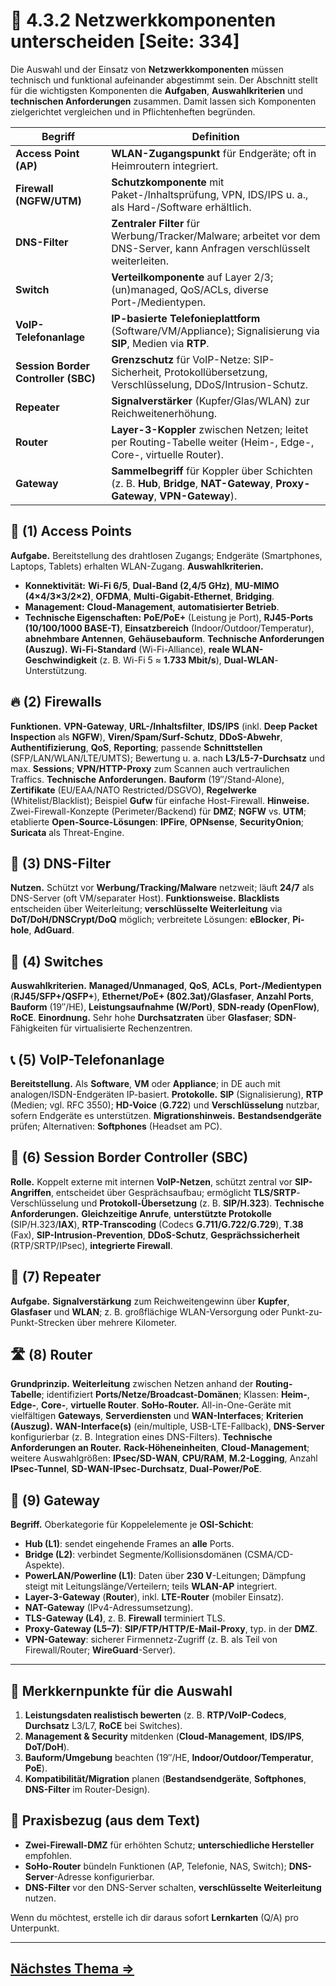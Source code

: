 # 🧩 4.3.2 Netzwerkkomponenten unterscheiden [Seite: 334]

Die Auswahl und der Einsatz von **Netzwerkkomponenten** müssen technisch und funktional aufeinander abgestimmt sein. Der Abschnitt stellt für die wichtigsten Komponenten die **Aufgaben**, **Auswahlkriterien** und **technischen Anforderungen** zusammen. Damit lassen sich Komponenten zielgerichtet vergleichen und in Pflichtenheften begründen. 

| Begriff                             | Definition                                                                                                                     |
| ----------------------------------- | ------------------------------------------------------------------------------------------------------------------------------ |
| **Access Point (AP)**               | **WLAN-Zugangspunkt** für Endgeräte; oft in Heimroutern integriert.                                                            |
| **Firewall (NGFW/UTM)**             | **Schutzkomponente** mit Paket-/Inhaltsprüfung, VPN, IDS/IPS u. a., als Hard-/Software erhältlich.                             |
| **DNS-Filter**                      | **Zentraler Filter** für Werbung/Tracker/Malware; arbeitet vor dem DNS-Server, kann Anfragen verschlüsselt weiterleiten.       |
| **Switch**                          | **Verteilkomponente** auf Layer 2/3; (un)managed, QoS/ACLs, diverse Port-/Medientypen.                                         |
| **VoIP-Telefonanlage**              | **IP-basierte Telefonieplattform** (Software/VM/Appliance); Signalisierung via **SIP**, Medien via **RTP**.                    |
| **Session Border Controller (SBC)** | **Grenzschutz** für VoIP-Netze: SIP-Sicherheit, Protokollübersetzung, Verschlüsselung, DDoS/Intrusion-Schutz.                  |
| **Repeater**                        | **Signalverstärker** (Kupfer/Glas/WLAN) zur Reichweitenerhöhung.                                                               |
| **Router**                          | **Layer-3-Koppler** zwischen Netzen; leitet per Routing-Tabelle weiter (Heim-, Edge-, Core-, virtuelle Router).                |
| **Gateway**                         | **Sammelbegriff** für Koppler über Schichten (z. B. **Hub**, **Bridge**, **NAT-Gateway**, **Proxy-Gateway**, **VPN-Gateway**). |

## 📶 (1) Access Points

**Aufgabe.** Bereitstellung des drahtlosen Zugangs; Endgeräte (Smartphones, Laptops, Tablets) erhalten WLAN-Zugang.
**Auswahlkriterien.**

* **Konnektivität:** **Wi-Fi 6/5**, **Dual-Band (2,4/5 GHz)**, **MU-MIMO (4×4/3×3/2×2)**, **OFDMA**, **Multi-Gigabit-Ethernet**, **Bridging**.
* **Management:** **Cloud-Management**, **automatisierter Betrieb**.
* **Technische Eigenschaften:** **PoE/PoE+** (Leistung je Port), **RJ45-Ports (10/100/1000 BASE-T)**, **Einsatzbereich** (Indoor/Outdoor/Temperatur), **abnehmbare Antennen**, **Gehäusebauform**.
  **Technische Anforderungen (Auszug).** **Wi-Fi-Standard** (Wi-Fi-Alliance), **reale WLAN-Geschwindigkeit** (z. B. Wi-Fi 5 ≈ **1.733 Mbit/s**), **Dual-WLAN**-Unterstützung. 

## 🔥 (2) Firewalls

**Funktionen.** **VPN-Gateway**, **URL-/Inhaltsfilter**, **IDS/IPS** (inkl. **Deep Packet Inspection** als **NGFW**), **Viren/Spam/Surf-Schutz**, **DDoS-Abwehr**, **Authentifizierung**, **QoS**, **Reporting**; passende **Schnittstellen** (SFP/LAN/WLAN/LTE/UMTS); Bewertung u. a. nach **L3/L5-7-Durchsatz** und max. **Sessions**; **VPN/HTTP-Proxy** zum Scannen auch vertraulichen Traffics.
**Technische Anforderungen.** **Bauform** (19″/Stand-Alone), **Zertifikate** (EU/EAA/NATO Restricted/DSGVO), **Regelwerke** (Whitelist/Blacklist); Beispiel **Gufw** für einfache Host-Firewall.
**Hinweise.** Zwei-Firewall-Konzepte (Perimeter/Backend) für **DMZ**; **NGFW** vs. **UTM**; etablierte **Open-Source-Lösungen**: **IPFire**, **OPNsense**, **SecurityOnion**; **Suricata** als Threat-Engine.

## 🧹 (3) DNS-Filter

**Nutzen.** Schützt vor **Werbung/Tracking/Malware** netzweit; läuft **24/7** als DNS-Server (oft VM/separater Host).
**Funktionsweise.** **Blacklists** entscheiden über Weiterleitung; **verschlüsselte Weiterleitung** via **DoT/DoH/DNSCrypt/DoQ** möglich; verbreitete Lösungen: **eBlocker**, **Pi-hole**, **AdGuard**. 

## 🔀 (4) Switches

**Auswahlkriterien.** **Managed/Unmanaged**, **QoS**, **ACLs**, **Port-/Medientypen** (**RJ45/SFP+/QSFP+**), **Ethernet/PoE+ (802.3at)/Glasfaser**, **Anzahl Ports**, **Bauform** (19″/HE), **Leistungsaufnahme (W/Port)**, **SDN-ready (OpenFlow)**, **RoCE**.
**Einordnung.** Sehr hohe **Durchsatzraten** über **Glasfaser**; **SDN**-Fähigkeiten für virtualisierte Rechenzentren. 

## 📞 (5) VoIP-Telefonanlage

**Bereitstellung.** Als **Software**, **VM** oder **Appliance**; in DE auch mit analogen/ISDN-Endgeräten IP-basiert.
**Protokolle.** **SIP** (Signalisierung), **RTP** (Medien; vgl. RFC 3550); **HD-Voice** (**G.722**) und **Verschlüsselung** nutzbar, sofern Endgeräte es unterstützen.
**Migrationshinweis.** **Bestandsendgeräte** prüfen; Alternativen: **Softphones** (Headset am PC). 

## 🧱 (6) Session Border Controller (SBC)

**Rolle.** Koppelt externe mit internen **VoIP-Netzen**, schützt zentral vor **SIP-Angriffen**, entscheidet über Gesprächsaufbau; ermöglicht **TLS/SRTP**-Verschlüsselung und **Protokoll-Übersetzung** (z. B. **SIP/H.323**).
**Technische Anforderungen.** **Gleichzeitige Anrufe**, **unterstützte Protokolle** (SIP/H.323/**IAX**), **RTP-Transcoding** (Codecs **G.711/G.722/G.729**), **T.38** (Fax), **SIP-Intrusion-Prevention**, **DDoS-Schutz**, **Gesprächssicherheit** (RTP/SRTP/IPsec), **integrierte Firewall**. 

## 📡 (7) Repeater

**Aufgabe.** **Signalverstärkung** zum Reichweitengewinn über **Kupfer**, **Glasfaser** und **WLAN**; z. B. großflächige WLAN-Versorgung oder Punkt-zu-Punkt-Strecken über mehrere Kilometer. 

## 🛣️ (8) Router

**Grundprinzip.** **Weiterleitung** zwischen Netzen anhand der **Routing-Tabelle**; identifiziert **Ports/Netze/Broadcast-Domänen**; Klassen: **Heim-**, **Edge-**, **Core-**, **virtuelle Router**.
**SoHo-Router.** All-in-One-Geräte mit vielfältigen **Gateways**, **Serverdiensten** und **WAN-Interfaces**;
**Kriterien (Auszug).** **WAN-Interface(s)** (ein/multiple, USB-LTE-Fallback), **DNS-Server** konfigurierbar (z. B. Integration eines DNS-Filters).
**Technische Anforderungen an Router.** **Rack-Höheneinheiten**, **Cloud-Management**; weitere Auswahlgrößen: **IPsec/SD-WAN**, **CPU/RAM**, **M.2-Logging**, Anzahl **IPsec-Tunnel**, **SD-WAN-IPsec-Durchsatz**, **Dual-Power/PoE**.

## 🚪 (9) Gateway

**Begriff.** Oberkategorie für Koppelelemente je **OSI-Schicht**:

* **Hub (L1)**: sendet eingehende Frames an **alle** Ports.
* **Bridge (L2)**: verbindet Segmente/Kollisionsdomänen (CSMA/CD-Aspekte).
* **PowerLAN/Powerline (L1)**: Daten über **230 V**-Leitungen; Dämpfung steigt mit Leitungslänge/Verteilern; teils **WLAN-AP** integriert.
* **Layer-3-Gateway** (**Router**), inkl. **LTE-Router** (mobiler Einsatz).
* **NAT-Gateway** (IPv4-Adressumsetzung).
* **TLS-Gateway (L4)**, z. B. **Firewall** terminiert TLS.
* **Proxy-Gateway (L5–7)**: **SIP/FTP/HTTP/E-Mail-Proxy**, typ. in der **DMZ**.
* **VPN-Gateway**: sicherer Firmennetz-Zugriff (z. B. als Teil von Firewall/Router; **WireGuard**-Server). 

---

## 🎯 Merkkernpunkte für die Auswahl

1. **Leistungsdaten realistisch bewerten** (z. B. **RTP/VoIP-Codecs**, **Durchsatz** L3/L7, **RoCE** bei Switches).
2. **Management & Security** mitdenken (**Cloud-Management**, **IDS/IPS**, **DoT/DoH**).
3. **Bauform/Umgebung** beachten (19″/HE, **Indoor/Outdoor/Temperatur**, **PoE**).
4. **Kompatibilität/Migration** planen (**Bestandsendgeräte**, **Softphones**, **DNS-Filter** im Router-Design).

## 🧪 Praxisbezug (aus dem Text)

* **Zwei-Firewall-DMZ** für erhöhten Schutz; **unterschiedliche Hersteller** empfohlen.
* **SoHo-Router** bündeln Funktionen (AP, Telefonie, NAS, Switch); **DNS-Server**-Adresse konfigurierbar.
* **DNS-Filter** vor den DNS-Server schalten, **verschlüsselte Weiterleitung** nutzen.

Wenn du möchtest, erstelle ich dir daraus sofort **Lernkarten** (Q/A) pro Unterpunkt.

---

## [Nächstes Thema => ](./4.3.3_Server-Software_unterscheiden.md)